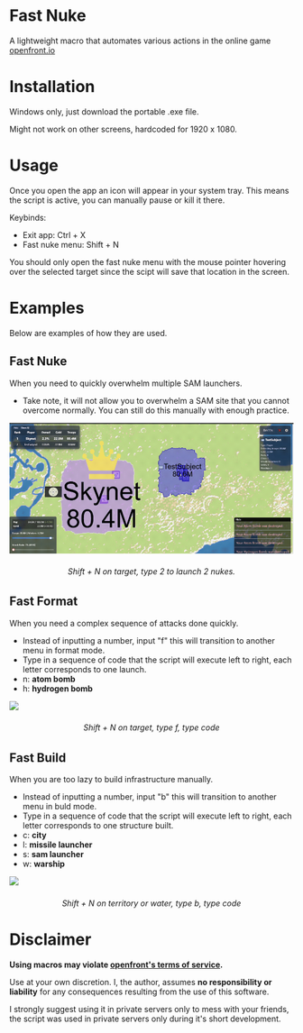 # Fast Nuke
A lightweight macro that automates various actions in the online game [openfront.io](https://openfront.io/)

# Installation
Windows only, just download the portable .exe file.    

Might not work on other screens, hardcoded for 1920 x 1080.

# Usage
Once you open the app an icon will appear in your system tray. This means the script is active, you can manually pause or kill it there.


Keybinds:
- Exit app: Ctrl + X
- Fast nuke menu: Shift + N


You should only open the fast nuke menu with the mouse pointer hovering over the selected target since the scipt will save that location in the screen.

# Examples
Below are examples of how they are used.

## Fast Nuke
When you need to quickly overwhelm multiple SAM launchers.
- Take note, it will not allow you to overwhelm a SAM site that you cannot overcome normally. You can still do this manually with enough practice.
<img src='https://github.com/JRBCodes/fast-nuke-openfront-macro/blob/v1.0.0/assets/fast-nuke.gif'>

###### <p align='center'>Shift + N on target, type 2 to launch 2 nukes.</p>

## Fast Format
When you need a complex sequence of attacks done quickly.
- Instead of inputting a number, input "f" this will transition to another menu in format mode.
- Type in a sequence of code that the script will execute left to right, each letter corresponds to one launch.
- n: **atom bomb**
- h: **hydrogen bomb**
<img src="https://github.com/JRBCodes/fast-nuke-openfront-macro/blob/v1.0.0/assets/fast-format.gif">

###### <p align='center'>Shift + N on target, type f, type code</p>

## Fast Build
When you are too lazy to build infrastructure manually.
- Instead of inputting a number, input "b" this will transition to another menu in buld mode.
- Type in a sequence of code that the script will execute left to right, each letter corresponds to one structure built.
- c: **city**
- l: **missile launcher**
- s: **sam launcher**
- w: **warship**
<img src='https://github.com/JRBCodes/fast-nuke-openfront-macro/blob/v1.0.0/assets/fast-build.gif'>

###### <p align='center'>Shift + N on territory or water, type b, type code</p>

# Disclaimer
**Using macros may violate [openfront's terms of service](https://openfront.io/terms-of-service.html).**

Use at your own discretion. I, the author, assumes **no responsibility or liability** for any consequences resulting from the use of this software.

I strongly suggest using it in private servers only to mess with your friends, the script was used in private servers only during it's short development.
